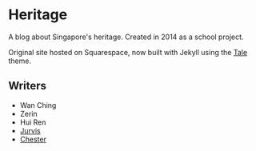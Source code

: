 # Heritage
A blog about Singapore's heritage. Created in 2014 as a school project.

Original site hosted on Squarespace, now built with Jekyll using the [Tale](https://github.com/chesterhow/tale/) theme.

## Writers
- Wan Ching
- Zerin
- Hui Ren
- [Jurvis](https://github.com/jurvis)
- [Chester](https://github.com/chesterhow)
